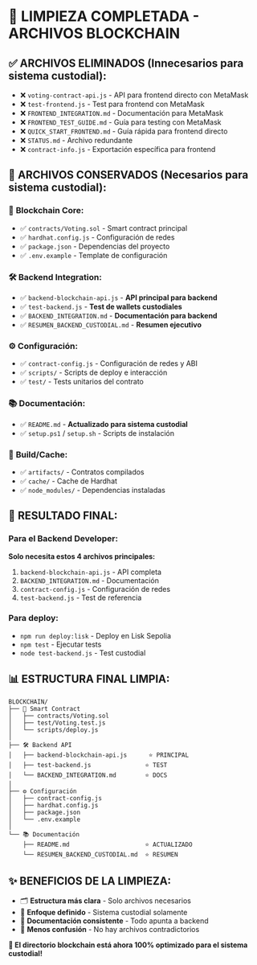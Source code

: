 # 🧹 LIMPIEZA COMPLETADA - ARCHIVOS BLOCKCHAIN

## ✅ **ARCHIVOS ELIMINADOS (Innecesarios para sistema custodial):**

- ❌ `voting-contract-api.js` - API para frontend directo con MetaMask
- ❌ `test-frontend.js` - Test para frontend con MetaMask  
- ❌ `FRONTEND_INTEGRATION.md` - Documentación para MetaMask
- ❌ `FRONTEND_TEST_GUIDE.md` - Guía para testing con MetaMask
- ❌ `QUICK_START_FRONTEND.md` - Guía rápida para frontend directo
- ❌ `STATUS.md` - Archivo redundante
- ❌ `contract-info.js` - Exportación específica para frontend

## 📁 **ARCHIVOS CONSERVADOS (Necesarios para sistema custodial):**

### 🔗 **Blockchain Core:**
- ✅ `contracts/Voting.sol` - Smart contract principal
- ✅ `hardhat.config.js` - Configuración de redes
- ✅ `package.json` - Dependencias del proyecto
- ✅ `.env.example` - Template de configuración

### 🛠️ **Backend Integration:**
- ✅ `backend-blockchain-api.js` - **API principal para backend**
- ✅ `test-backend.js` - **Test de wallets custodiales**
- ✅ `BACKEND_INTEGRATION.md` - **Documentación para backend**
- ✅ `RESUMEN_BACKEND_CUSTODIAL.md` - **Resumen ejecutivo**

### ⚙️ **Configuración:**
- ✅ `contract-config.js` - Configuración de redes y ABI
- ✅ `scripts/` - Scripts de deploy e interacción
- ✅ `test/` - Tests unitarios del contrato

### 📚 **Documentación:**
- ✅ `README.md` - **Actualizado para sistema custodial**
- ✅ `setup.ps1` / `setup.sh` - Scripts de instalación

### 🔧 **Build/Cache:**
- ✅ `artifacts/` - Contratos compilados
- ✅ `cache/` - Cache de Hardhat
- ✅ `node_modules/` - Dependencias instaladas

## 🎯 **RESULTADO FINAL:**

### **Para el Backend Developer:**
**Solo necesita estos 4 archivos principales:**
1. `backend-blockchain-api.js` - API completa
2. `BACKEND_INTEGRATION.md` - Documentación
3. `contract-config.js` - Configuración de redes
4. `test-backend.js` - Test de referencia

### **Para deploy:**
- `npm run deploy:lisk` - Deploy en Lisk Sepolia
- `npm test` - Ejecutar tests
- `node test-backend.js` - Test custodial

## 📊 **ESTRUCTURA FINAL LIMPIA:**

```
BLOCKCHAIN/
├── 🔗 Smart Contract
│   ├── contracts/Voting.sol
│   ├── test/Voting.test.js
│   └── scripts/deploy.js
│
├── 🛠️ Backend API
│   ├── backend-blockchain-api.js      ⭐ PRINCIPAL
│   ├── test-backend.js               ⭐ TEST
│   └── BACKEND_INTEGRATION.md        ⭐ DOCS
│
├── ⚙️ Configuración
│   ├── contract-config.js
│   ├── hardhat.config.js
│   ├── package.json
│   └── .env.example
│
└── 📚 Documentación
    ├── README.md                     ⭐ ACTUALIZADO
    └── RESUMEN_BACKEND_CUSTODIAL.md  ⭐ RESUMEN
```

## ✨ **BENEFICIOS DE LA LIMPIEZA:**

- 🗂️ **Estructura más clara** - Solo archivos necesarios
- 🎯 **Enfoque definido** - Sistema custodial solamente
- 📖 **Documentación consistente** - Todo apunta a backend
- 🚀 **Menos confusión** - No hay archivos contradictorios

**🎉 El directorio blockchain está ahora 100% optimizado para el sistema custodial!**
